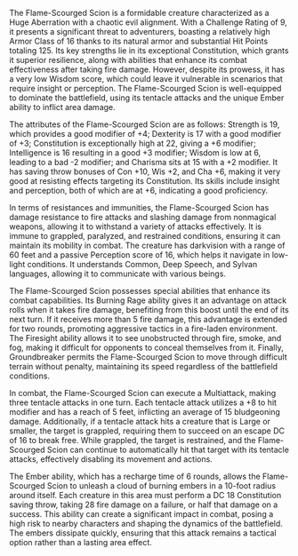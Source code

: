 The Flame-Scourged Scion is a formidable creature characterized as a Huge Aberration with a chaotic evil alignment. With a Challenge Rating of 9, it presents a significant threat to adventurers, boasting a relatively high Armor Class of 16 thanks to its natural armor and substantial Hit Points totaling 125. Its key strengths lie in its exceptional Constitution, which grants it superior resilience, along with abilities that enhance its combat effectiveness after taking fire damage. However, despite its prowess, it has a very low Wisdom score, which could leave it vulnerable in scenarios that require insight or perception. The Flame-Scourged Scion is well-equipped to dominate the battlefield, using its tentacle attacks and the unique Ember ability to inflict area damage.

The attributes of the Flame-Scourged Scion are as follows: Strength is 19, which provides a good modifier of +4; Dexterity is 17 with a good modifier of +3; Constitution is exceptionally high at 22, giving a +6 modifier; Intelligence is 16 resulting in a good +3 modifier; Wisdom is low at 6, leading to a bad -2 modifier; and Charisma sits at 15 with a +2 modifier. It has saving throw bonuses of Con +10, Wis +2, and Cha +6, making it very good at resisting effects targeting its Constitution. Its skills include insight and perception, both of which are at +6, indicating a good proficiency.

In terms of resistances and immunities, the Flame-Scourged Scion has damage resistance to fire attacks and slashing damage from nonmagical weapons, allowing it to withstand a variety of attacks effectively. It is immune to grappled, paralyzed, and restrained conditions, ensuring it can maintain its mobility in combat. The creature has darkvision with a range of 60 feet and a passive Perception score of 16, which helps it navigate in low-light conditions. It understands Common, Deep Speech, and Sylvan languages, allowing it to communicate with various beings.

The Flame-Scourged Scion possesses special abilities that enhance its combat capabilities. Its Burning Rage ability gives it an advantage on attack rolls when it takes fire damage, benefiting from this boost until the end of its next turn. If it receives more than 5 fire damage, this advantage is extended for two rounds, promoting aggressive tactics in a fire-laden environment. The Firesight ability allows it to see unobstructed through fire, smoke, and fog, making it difficult for opponents to conceal themselves from it. Finally, Groundbreaker permits the Flame-Scourged Scion to move through difficult terrain without penalty, maintaining its speed regardless of the battlefield conditions.

In combat, the Flame-Scourged Scion can execute a Multiattack, making three tentacle attacks in one turn. Each tentacle attack utilizes a +8 to hit modifier and has a reach of 5 feet, inflicting an average of 15 bludgeoning damage. Additionally, if a tentacle attack hits a creature that is Large or smaller, the target is grappled, requiring them to succeed on an escape DC of 16 to break free. While grappled, the target is restrained, and the Flame-Scourged Scion can continue to automatically hit that target with its tentacle attacks, effectively disabling its movement and actions. 

The Ember ability, which has a recharge time of 6 rounds, allows the Flame-Scourged Scion to unleash a cloud of burning embers in a 10-foot radius around itself. Each creature in this area must perform a DC 18 Constitution saving throw, taking 28 fire damage on a failure, or half that damage on a success. This ability can create a significant impact in combat, posing a high risk to nearby characters and shaping the dynamics of the battlefield. The embers dissipate quickly, ensuring that this attack remains a tactical option rather than a lasting area effect.
